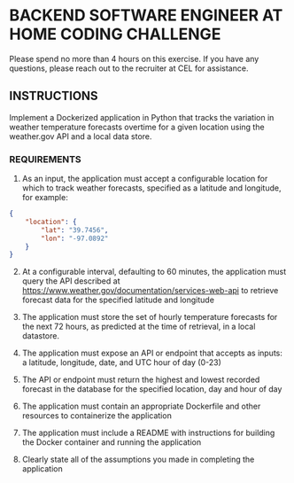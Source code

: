 # BACKEND SOFTWARE ENGINEER AT HOME CODING CHALLENGE 

Please spend no more than 4 hours on this exercise. If you have any questions, please reach out to the recruiter at CEL for assistance. 

## INSTRUCTIONS 

Implement a Dockerized application in Python that tracks the variation in weather temperature forecasts overtime for a given location using the weather.gov API and a local data store. 

### REQUIREMENTS 

1. As an input, the application must accept a configurable location for which to track weather forecasts, specified as a latitude and longitude, for example: 

```json
{
    "location": { 
        "lat": "39.7456", 
        "lon": "-97.0892" 
    } 
} 
```

2. At a configurable interval, defaulting to 60 minutes, the application must query the API described at https://www.weather.gov/documentation/services-web-api to retrieve forecast data for the specified latitude and longitude 

3. The application must store the set of hourly temperature forecasts for the next 72 hours, as predicted at the time of retrieval, in a local datastore. 

4. The application must expose an API or endpoint that accepts as inputs: a latitude, longitude, date, and UTC hour of day (0-23) 

5. The API or endpoint must return the highest and lowest recorded forecast in the database for the specified location, day and hour of day

6. The application must contain an appropriate Dockerfile and other resources to containerize the application 

7. The application must include a README with instructions for building the Docker container and running the application 

8. Clearly state all of the assumptions you made in completing the application
